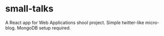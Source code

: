 # small-talks

A React app for Web Applications shool project. Simple twitter-like micro-blog. MongoDB setup required.
